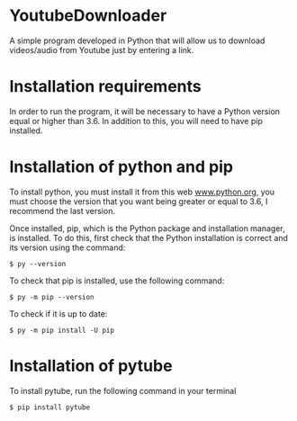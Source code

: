 # YoutubeDownloader
A simple program developed in Python that will allow us to download videos/audio from Youtube just by entering a link. 

Installation requirements
======================

In order to run the program, it will be necessary to have a Python version equal or higher than 3.6. In addition to this, you will need to have pip installed.

Installation of python and pip
======================

To install python, you must install it from this web www.python.org, you must choose the version that you want being greater or equal to 3.6, I recommend the last version.

Once installed, pip, which is the Python package and installation manager, is installed. To do this, first check that the Python installation is correct and its version using the command:

    $ py --version

To check that pip is installed, use the following command:

    $ py -m pip --version
    
To check if it is up to date:

    $ py -m pip install -U pip

Installation of pytube
======================

To install pytube, run the following command in your terminal

    $ pip install pytube


